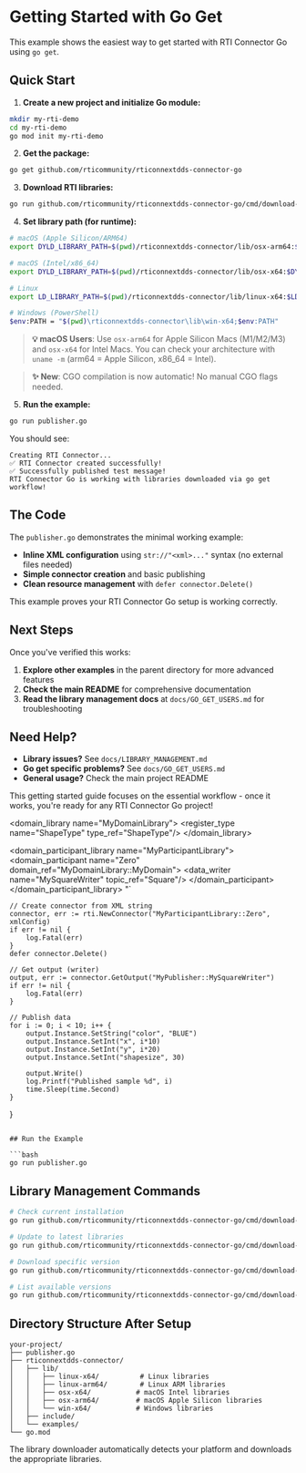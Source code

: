 # Getting Started with Go Get

This example shows the easiest way to get started with RTI Connector Go using `go get`.

## Quick Start

1. **Create a new project and initialize Go module:**
```bash
mkdir my-rti-demo
cd my-rti-demo
go mod init my-rti-demo
```

2. **Get the package:**
```bash
go get github.com/rticommunity/rticonnextdds-connector-go
```

3. **Download RTI libraries:**
```bash
go run github.com/rticommunity/rticonnextdds-connector-go/cmd/download-libs@latest
```

4. **Set library path (for runtime):**
```bash
# macOS (Apple Silicon/ARM64)
export DYLD_LIBRARY_PATH=$(pwd)/rticonnextdds-connector/lib/osx-arm64:$DYLD_LIBRARY_PATH

# macOS (Intel/x86_64)
export DYLD_LIBRARY_PATH=$(pwd)/rticonnextdds-connector/lib/osx-x64:$DYLD_LIBRARY_PATH

# Linux  
export LD_LIBRARY_PATH=$(pwd)/rticonnextdds-connector/lib/linux-x64:$LD_LIBRARY_PATH

# Windows (PowerShell)
$env:PATH = "$(pwd)\rticonnextdds-connector\lib\win-x64;$env:PATH"
```

> **💡 macOS Users**: Use `osx-arm64` for Apple Silicon Macs (M1/M2/M3) and `osx-x64` for Intel Macs. You can check your architecture with `uname -m` (arm64 = Apple Silicon, x86_64 = Intel).

> **✨ New**: CGO compilation is now automatic! No manual CGO flags needed.

5. **Run the example:**
```bash
go run publisher.go
```

You should see:
```
Creating RTI Connector...
✅ RTI Connector created successfully!
✅ Successfully published test message!
RTI Connector Go is working with libraries downloaded via go get workflow!
```

## The Code

The `publisher.go` demonstrates the minimal working example:

- **Inline XML configuration** using `str://"<xml>..."` syntax (no external files needed)
- **Simple connector creation** and basic publishing
- **Clean resource management** with `defer connector.Delete()`

This example proves your RTI Connector Go setup is working correctly.

## Next Steps

Once you've verified this works:

1. **Explore other examples** in the parent directory for more advanced features
2. **Check the main README** for comprehensive documentation
3. **Read the library management docs** at `docs/GO_GET_USERS.md` for troubleshooting

## Need Help?

- **Library issues?** See `docs/LIBRARY_MANAGEMENT.md`
- **Go get specific problems?** See `docs/GO_GET_USERS.md`  
- **General usage?** Check the main project README

This getting started guide focuses on the essential workflow - once it works, you're ready for any RTI Connector Go project!
  
  <domain_library name="MyDomainLibrary">
    <domain name="MyDomain" domain_id="0">
      <register_type name="ShapeType" type_ref="ShapeType"/>
      <topic name="Square" register_type_ref="ShapeType"/>
    </domain>
  </domain_library>
  
  <domain_participant_library name="MyParticipantLibrary">
    <domain_participant name="Zero" domain_ref="MyDomainLibrary::MyDomain">
      <publisher name="MyPublisher">
        <data_writer name="MySquareWriter" topic_ref="Square"/>
      </publisher>
    </domain_participant>
  </domain_participant_library>
</dds>"`

    // Create connector from XML string
    connector, err := rti.NewConnector("MyParticipantLibrary::Zero", xmlConfig)
    if err != nil {
        log.Fatal(err)
    }
    defer connector.Delete()

    // Get output (writer)
    output, err := connector.GetOutput("MyPublisher::MySquareWriter")
    if err != nil {
        log.Fatal(err)
    }

    // Publish data
    for i := 0; i < 10; i++ {
        output.Instance.SetString("color", "BLUE")
        output.Instance.SetInt("x", i*10)
        output.Instance.SetInt("y", i*20)
        output.Instance.SetInt("shapesize", 30)
        
        output.Write()
        log.Printf("Published sample %d", i)
        time.Sleep(time.Second)
    }
}
```

## Run the Example

```bash
go run publisher.go
```

## Library Management Commands

```bash
# Check current installation
go run github.com/rticommunity/rticonnextdds-connector-go/cmd/download-libs@latest -current

# Update to latest libraries
go run github.com/rticommunity/rticonnextdds-connector-go/cmd/download-libs@latest -force

# Download specific version
go run github.com/rticommunity/rticonnextdds-connector-go/cmd/download-libs@latest -version v1.3.1

# List available versions
go run github.com/rticommunity/rticonnextdds-connector-go/cmd/download-libs@latest -list
```

## Directory Structure After Setup

```
your-project/
├── publisher.go
├── rticonnextdds-connector/
│   ├── lib/
│   │   ├── linux-x64/          # Linux libraries
│   │   ├── linux-arm64/        # Linux ARM libraries  
│   │   ├── osx-x64/           # macOS Intel libraries
│   │   ├── osx-arm64/         # macOS Apple Silicon libraries
│   │   └── win-x64/           # Windows libraries
│   ├── include/
│   └── examples/
└── go.mod
```

The library downloader automatically detects your platform and downloads the appropriate libraries.
